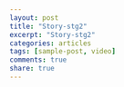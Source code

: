 ```yaml
---
layout: post
title: "Story-stg2"
excerpt: "Story-stg2"
categories: articles
tags: [sample-post, video]
comments: true
share: true
---
```

<br>
<div class="apester-media" data-media-id="5dc29dc78ae1b6ed11451577" ad-unit="ad unit test"
  partner="partner test" click-macro="click test" height="604"></div><script async src="https://static.stg.apester.com/js/sdk/latest/apester-sdk.js"></script>
<br>
<div class="apester-media" data-media-id="5f34eecb7781da42ad149585" height="512"></div><script async src="https://static.stg.apester.com/js/sdk/latest/apester-sdk.js"></script>
